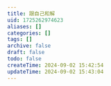 ```yaml
---
title: 跟自己和解
uid: 1725262974623
aliases: []
categories: []
tags: []
archive: false
draft: false
todo: false
createTime: 2024-09-02 15:42:54
updateTime: 2024-09-02 15:43:04
---
```

